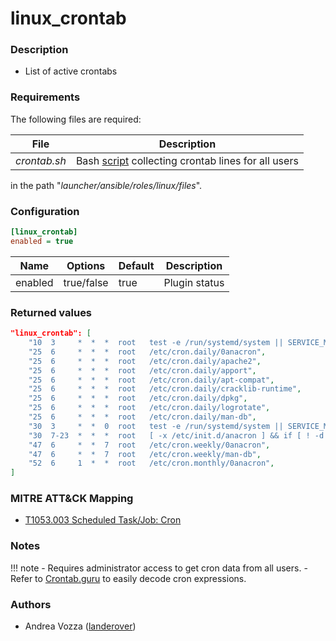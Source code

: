 # linux_crontab

### Description
- List of active crontabs


### Requirements
The following files are required:

| File | Description |
| ---- | ----------- |
| *crontab.sh* | Bash [script](https://stackoverflow.com/questions/134906/how-do-i-list-all-cron-jobs-for-all-users) collecting crontab lines for all users |

in the path "*launcher/ansible/roles/linux/files*".


### Configuration
```ini
[linux_crontab]
enabled = true
```

| Name | Options | Default | Description |
| ---- | ------- | ------- | ----------- |
| enabled | true/false | true | Plugin status |


### Returned values
```json
"linux_crontab": [
    "10  3     *  *  *  root   test -e /run/systemd/system || SERVICE_MODE=1 /sbin/e2scrub_all -A -r",
    "25  6     *  *  *  root   /etc/cron.daily/0anacron",
    "25  6     *  *  *  root   /etc/cron.daily/apache2",
    "25  6     *  *  *  root   /etc/cron.daily/apport",
    "25  6     *  *  *  root   /etc/cron.daily/apt-compat",
    "25  6     *  *  *  root   /etc/cron.daily/cracklib-runtime",
    "25  6     *  *  *  root   /etc/cron.daily/dpkg",
    "25  6     *  *  *  root   /etc/cron.daily/logrotate",
    "25  6     *  *  *  root   /etc/cron.daily/man-db",
    "30  3     *  *  0  root   test -e /run/systemd/system || SERVICE_MODE=1 /usr/lib/x86_64-linux-gnu/e2fsprogs/e2scrub_all_cron",
    "30  7-23  *  *  *  root   [ -x /etc/init.d/anacron ] && if [ ! -d /run/systemd/system ]; then /usr/sbin/invoke-rc.d anacron start >/dev/null; fi",
    "47  6     *  *  7  root   /etc/cron.weekly/0anacron",
    "47  6     *  *  7  root   /etc/cron.weekly/man-db",
    "52  6     1  *  *  root   /etc/cron.monthly/0anacron",
]
```


### MITRE ATT&CK Mapping
- [T1053.003 Scheduled Task/Job: Cron](https://attack.mitre.org/techniques/T1053/003/)


### Notes
!!! note
    - Requires administrator access to get cron data from all users.
    - Refer to [Crontab.guru](https://crontab.guru/) to easily decode cron expressions.


### Authors
- Andrea Vozza ([landerover](https://github.com/landerover))